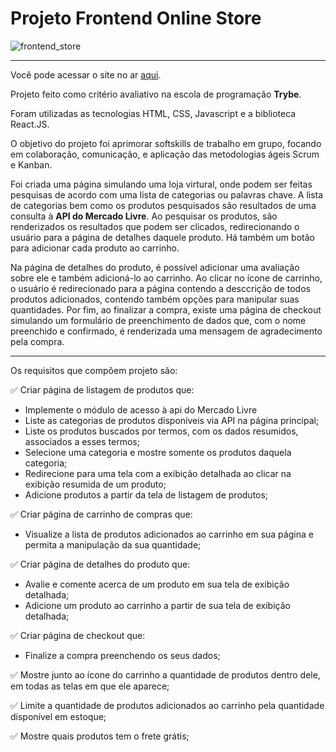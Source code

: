 # Projeto Frontend Online Store
![frontend_store](https://user-images.githubusercontent.com/82068881/128215284-392c8e91-bb01-441d-80e4-0a8b4eb26049.png)

***
Você pode acessar o site no ar [aqui](https://kevin-ol.github.io/project-frontend-online-store/).

Projeto feito como critério avaliativo na escola de programação **Trybe**.

Foram utilizadas as tecnologias HTML, CSS, Javascript e a biblioteca React.JS.

O objetivo do projeto foi aprimorar softskills de trabalho em grupo, focando em colaboração, comunicação, e aplicação das metodologias ágeis Scrum e Kanban.

Foi criada uma página simulando uma loja virtural, onde podem ser feitas pesquisas de acordo com uma lista de categorias ou palavras chave. A lista de categorias 
bem como os produtos pesquisados são resultados de uma consulta à **API do Mercado Livre**. Ao pesquisar os produtos, são renderizados os resultados que podem ser
clicados, redirecionando o usuário para a página de detalhes daquele produto. Há também um botão para adicionar cada produto ao carrinho.

Na página de detalhes do produto, é possível adicionar uma avaliação sobre ele e também adicioná-lo ao carrinho. Ao clicar no ícone de carrinho, o usuário é 
redirecionado para a página contendo a desccrição de todos produtos adicionados, contendo também opções para manipular suas quantidades. Por fim, ao finalizar 
a compra, existe uma página de checkout simulando um formulário de preenchimento de dados que, com o nome preenchido e confirmado, é renderizada uma mensagem 
de agradecimento pela compra.
***
Os requisitos que compõem projeto são:

:white_check_mark: Criar página de listagem de produtos que:
- Implemente o módulo de acesso à api do Mercado Livre
- Liste as categorias de produtos disponíveis via API na página principal;
- Liste os produtos buscados por termos, com os dados resumidos, associados a esses termos;
- Selecione uma categoria e mostre somente os produtos daquela categoria;
- Redirecione para uma tela com a exibição detalhada ao clicar na exibição resumida de um produto;
- Adicione produtos a partir da tela de listagem de produtos;

:white_check_mark: Criar página de carrinho de compras que:
- Visualize a lista de produtos adicionados ao carrinho em sua página e permita a manipulação da sua quantidade;

:white_check_mark: Criar página de detalhes do produto que:
- Avalie e comente acerca de um produto em sua tela de exibição detalhada;
- Adicione um produto ao carrinho a partir de sua tela de exibição detalhada;

:white_check_mark: Criar página de checkout que:
- Finalize a compra preenchendo os seus dados;

:white_check_mark: Mostre junto ao ícone do carrinho a quantidade de produtos dentro dele, em todas as telas em que ele aparece;

:white_check_mark: Limite a quantidade de produtos adicionados ao carrinho pela quantidade disponível em estoque;

:white_check_mark: Mostre quais produtos tem o frete grátis;
